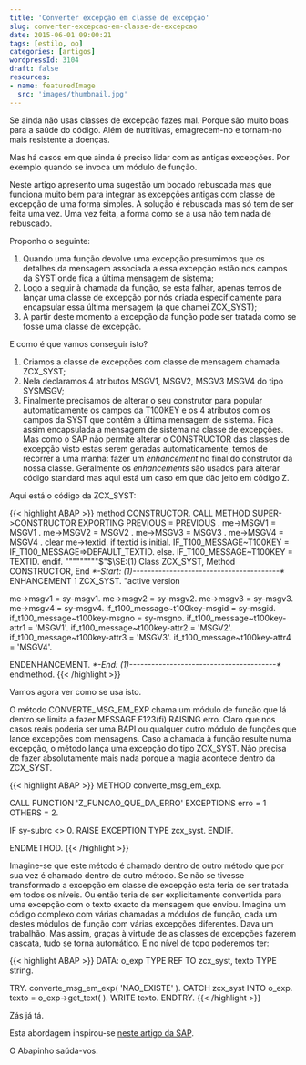 ```yaml
---
title: 'Converter excepção em classe de excepção'
slug: converter-excepcao-em-classe-de-excepcao
date: 2015-06-01 09:00:21
tags: [estilo, oo]
categories: [artigos]
wordpressId: 3104
draft: false
resources:
- name: featuredImage
  src: 'images/thumbnail.jpg'
---
```

Se ainda não usas classes de excepção fazes mal. Porque são muito boas para a saúde do código. Além de nutritivas, emagrecem-no e tornam-no mais resistente a doenças.

Mas há casos em que ainda é preciso lidar com as antigas excepções. Por exemplo quando se invoca um módulo de função.

Neste artigo apresento uma sugestão um bocado rebuscada mas que funciona muito bem para integrar as excepções antigas com classe de excepção de uma forma simples. A solução é rebuscada mas só tem de ser feita uma vez. Uma vez feita, a forma como se a usa não tem nada de rebuscado.

<!--more-->

Proponho o seguinte:

1. Quando uma função devolve uma excepção presumimos que os detalhes da mensagem associada a essa excepção estão nos campos da SYST onde fica a última mensagem de sistema;
2. Logo a seguir à chamada da função, se esta falhar, apenas temos de lançar uma classe de excepção por nós criada especificamente para encapsular essa última mensagem (a que chamei ZCX_SYST);
3. A partir deste momento a excepção da função pode ser tratada como se fosse uma classe de excepção.

E como é que vamos conseguir isto?

1. Criamos a classe de excepções com classe de mensagem chamada ZCX_SYST;
2. Nela declaramos 4 atributos MSGV1, MSGV2, MSGV3 MSGV4 do tipo SYSMSGV;
3. Finalmente precisamos de alterar o seu construtor para popular automaticamente os campos da T100KEY e os 4 atributos com os campos da SYST que contêm a última mensagem de sistema. Fica assim encapsulada a mensagem de sistema na classe de excepções. Mas como o SAP não permite alterar o CONSTRUCTOR das classes de excepção visto estas serem geradas automaticamente, temos de recorrer a uma manha: fazer um _enhancement_ no final do construtor da nossa classe. Geralmente os _enhancements_ são usados para alterar código standard mas aqui está um caso em que dão jeito em código Z.

Aqui está o código da ZCX_SYST:

{{< highlight ABAP >}}
method CONSTRUCTOR.
CALL METHOD SUPER->CONSTRUCTOR
EXPORTING
PREVIOUS = PREVIOUS
.
me->MSGV1 = MSGV1 .
me->MSGV2 = MSGV2 .
me->MSGV3 = MSGV3 .
me->MSGV4 = MSGV4 .
clear me->textid.
if textid is initial.
  IF_T100_MESSAGE~T100KEY = IF_T100_MESSAGE=>DEFAULT_TEXTID.
else.
  IF_T100_MESSAGE~T100KEY = TEXTID.
endif.
"""""""""$"$\SE:(1) Class ZCX_SYST, Method CONSTRUCTOR, End                                                                                                           *$*$-Start: (1)----------------------------------------$*$*
ENHANCEMENT 1  ZCX_SYST.    "active version

  me->msgv1 = sy-msgv1.
  me->msgv2 = sy-msgv2.
  me->msgv3 = sy-msgv3.
  me->msgv4 = sy-msgv4.
  if_t100_message~t100key-msgid = sy-msgid.
  if_t100_message~t100key-msgno = sy-msgno.
  if_t100_message~t100key-attr1 = 'MSGV1'.
  if_t100_message~t100key-attr2 = 'MSGV2'.
  if_t100_message~t100key-attr3 = 'MSGV3'.
  if_t100_message~t100key-attr4 = 'MSGV4'.

ENDENHANCEMENT.
*$*$-End:   (1)----------------------------------------$*$*
endmethod.
{{< /highlight >}}

Vamos agora ver como se usa isto.

O método CONVERTE_MSG_EM_EXP chama um módulo de função que lá dentro se limita a fazer MESSAGE E123(fi) RAISING erro. Claro que nos casos reais poderia ser uma BAPI ou qualquer outro módulo de funções que lance excepções com mensagens. Caso a chamada à função resulte numa excepção, o método lança uma excepção do tipo ZCX_SYST. Não precisa de fazer absolutamente mais nada porque a magia acontece dentro da ZCX_SYST.


{{< highlight ABAP >}}
METHOD converte_msg_em_exp.

  CALL FUNCTION 'Z_FUNCAO_QUE_DA_ERRO'
    EXCEPTIONS
      erro   = 1
      OTHERS = 2.

  IF sy-subrc <> 0.
    RAISE EXCEPTION TYPE zcx_syst.
  ENDIF.

ENDMETHOD.
{{< /highlight >}}

Imagine-se que este método é chamado dentro de outro método que por sua vez é chamado dentro de outro método. Se não se tivesse transformado a excepção em classe de excepção esta teria de ser tratada em todos os níveis. Ou então teria de ser explicitamente convertida para uma excepção com o texto exacto da mensagem que enviou. Imagina um código complexo com várias chamadas a módulos de função, cada um destes módulos de função com várias excepções diferentes. Dava um trabalhão. Mas assim, graças à virtude de as classes de excepções fazerem cascata, tudo se torna automático. E no nível de topo poderemos ter:


{{< highlight ABAP >}}
  DATA: o_exp TYPE REF TO zcx_syst,
            texto TYPE string.

  TRY.
      converte_msg_em_exp( 'NAO_EXISTE' ).
    CATCH zcx_syst INTO o_exp.
      texto = o_exp->get_text( ).
      WRITE texto.
  ENDTRY.
{{< /highlight >}}

Zás já tá.

Esta abordagem inspirou-se [neste artigo da SAP][1].

O Abapinho saúda-vos.

   [1]: http://help.sap.com/abapdocu_740/en/abenmessage_interface_abexa.htm
